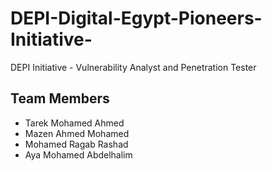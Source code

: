 # DEPI-Digital-Egypt-Pioneers-Initiative-
DEPI Initiative - Vulnerability Analyst and Penetration Tester 
## Team Members
- Tarek Mohamed Ahmed  
- Mazen Ahmed Mohamed  
- Mohamed Ragab Rashad  
- Aya Mohamed Abdelhalim  
